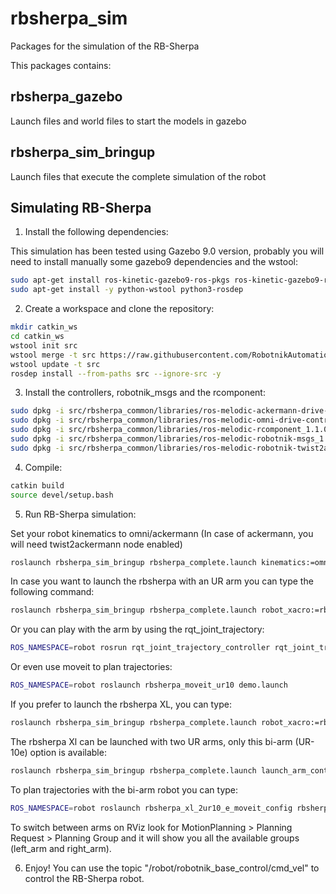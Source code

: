 rbsherpa_sim
=============

Packages for the simulation of the RB-Sherpa

This packages contains: 

<h2>rbsherpa_gazebo</h2>

Launch files and world files to start the models in gazebo

<h2>rbsherpa_sim_bringup</h2>

Launch files that execute the complete simulation of the robot


<h2>Simulating RB-Sherpa</h2>

1) Install the following dependencies:

This simulation has been tested using Gazebo 9.0 version, probably you will need to install manually some gazebo9 dependencies and the wstool:

```bash
sudo apt-get install ros-kinetic-gazebo9-ros-pkgs ros-kinetic-gazebo9-ros-control ros-kinetic-gazebo9*
sudo apt-get install -y python-wstool python3-rosdep
```

2) Create a workspace and clone the repository:

```bash
mkdir catkin_ws
cd catkin_ws
wstool init src
wstool merge -t src https://raw.githubusercontent.com/RobotnikAutomation/rbsherpa_sim/melodic-devel/rbsherpa_sim.rosinstall
wstool update -t src
rosdep install --from-paths src --ignore-src -y
```

3) Install the controllers, robotnik_msgs and the rcomponent:

```bash
sudo dpkg -i src/rbsherpa_common/libraries/ros-melodic-ackermann-drive-controller_0.0.0-0bionic_amd64.deb
sudo dpkg -i src/rbsherpa_common/libraries/ros-melodic-omni-drive-controller_0.0.0-0bionic_amd64.deb
sudo dpkg -i src/rbsherpa_common/libraries/ros-melodic-rcomponent_1.1.0-0bionic_amd64.deb
sudo dpkg -i src/rbsherpa_common/libraries/ros-melodic-robotnik-msgs_1.1.0-0bionic_amd64.deb
sudo dpkg -i src/rbsherpa_common/libraries/ros-melodic-robotnik-twist2ackermann_0.0.0-0bionic_amd64.deb
```

4) Compile:

```bash
catkin build
source devel/setup.bash
```

5) Run RB-Sherpa simulation:

  Set your robot kinematics to omni/ackermann (In case of ackermann, you will need twist2ackermann node enabled)
  
  ```bash
  roslaunch rbsherpa_sim_bringup rbsherpa_complete.launch kinematics:=omni twist2ackermann:=false
  ```

  In case you want to launch the rbsherpa with an UR arm you can type the following command:
  ```bash
  roslaunch rbsherpa_sim_bringup rbsherpa_complete.launch robot_xacro:=rbsherpa_std_ur10.urdf.xacro launch_arm_control:=true arm_controllers:=arm_controller
  ```

  Or you can play with the arm by using the rqt_joint_trajectory:
  ```bash
  ROS_NAMESPACE=robot rosrun rqt_joint_trajectory_controller rqt_joint_trajectory_controller
  ```

  Or even use moveit to plan trajectories:
  ```bash
  ROS_NAMESPACE=robot roslaunch rbsherpa_moveit_ur10 demo.launch
  ```

  If you prefer to launch the rbsherpa XL, you can type:
  ```bash
  roslaunch rbsherpa_sim_bringup rbsherpa_complete.launch robot_xacro:=rbsherpa_xl.urdf.xacro
  ```

  The rbsherpa Xl can be launched with two UR arms, only this bi-arm (UR-10e) option is available:
  ```bash
  roslaunch rbsherpa_sim_bringup rbsherpa_complete.launch launch_arm_control:=true robot_xacro:=rbsherpa_xl.urdf.xacro
  ``` 

  To plan trajectories with the bi-arm robot you can type:

  ```bash
  ROS_NAMESPACE=robot roslaunch rbsherpa_xl_2ur10_e_moveit_config rbsherpa_xl_moveit_config.launch
  ```

To switch between arms on RViz look for MotionPlanning > Planning Request > Planning Group and it will show you all the available groups (left_arm and right_arm).

6) Enjoy! You can use the topic "/robot/robotnik_base_control/cmd_vel" to control the RB-Sherpa robot.
